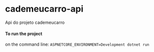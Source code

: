 # cademeucarro-api
Api do projeto cademeucarro

#### To run the project
on the command line: `ASPNETCORE_ENVIRONMENT=Development dotnet run`
